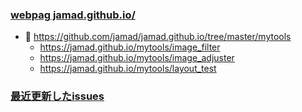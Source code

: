 ### [webpag jamad.github.io/](https://jamad.github.io/)

* 🌱 https://github.com/jamad/jamad.github.io/tree/master/mytools
  * https://jamad.github.io/mytools/image_filter
  * https://jamad.github.io/mytools/image_adjuster
  * https://jamad.github.io/mytools/layout_test

### [最近更新したissues](https://github.com/jamad/practicePython/issues?q=is%3Aissue+is%3Aopen+sort%3Aupdated-desc)

<!--
**jamad/jamad** is a ✨ _special_ ✨ repository because its `README.md` (this file) appears on your GitHub profile.
-->
